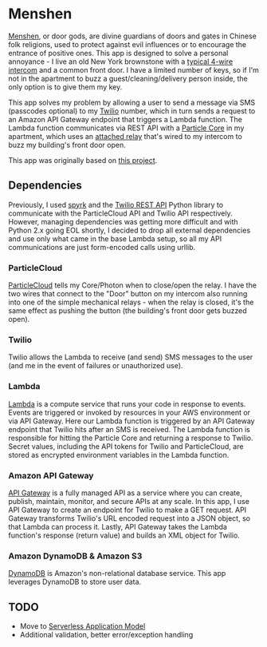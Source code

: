 # Menshen  

[Menshen](https://en.wikipedia.org/wiki/Menshen), or door gods, are divine guardians of doors and gates in Chinese folk religions, used to protect against evil influences or to encourage the entrance of positive ones. This app is designed to solve a personal annoyance - I live an old New York brownstone with a [typical 4-wire intercom](http://www.intercom-parts.com/IR204-Intercom.html) and a common front door. I have a limited number of keys, so if I'm not in the apartment to buzz a guest/cleaning/delivery person inside, the only option is to give them my key.  

This app solves my problem by allowing a user to send a message via SMS (passcodes optional) to my [Twilio](https://www.twilio.com/) number, which in turn sends a request to an Amazon API Gateway endpoint that triggers a Lambda function. The Lambda function communicates via REST API with a [Particle Core](https://www.particle.io/) in my apartment, which uses an [attached relay](https://docs.particle.io/datasheets/particle-shields/#relay-shield) that's wired to my intercom to buzz my building's front door open.

This app was originally based on [this project](https://github.com/awslabs/lambda-apigateway-twilio-tutorial).  

## Dependencies
Previously, I used [spyrk](https://github.com/Alidron/spyrk) and the [Twilio REST API](https://github.com/twilio/twilio-python/) Python library to communicate with the ParticleCloud API and Twilio API respectively. However, managing dependencies was getting more difficult and with Python 2.x going EOL shortly, I decided to drop all external dependencies and use only what came in the base Lambda setup, so all my API communications are just form-encoded calls using urllib.

### ParticleCloud
[ParticleCloud](https://docs.particle.io/reference/device-cloud/api/) tells my Core/Photon when to close/open the relay. I have the two wires that connect to the "Door" button on my intercom also running into one of the simple mechanical relays - when the relay is closed, it's the same effect as pushing the button (the building's front door gets buzzed open).

### Twilio
Twilio allows the Lambda to receive (and send) SMS messages to the user (and me in the event of failures or unauthorized use).

### Lambda
[Lambda](https://aws.amazon.com/lambda/) is a compute service that runs your code in response to events. Events are triggered or invoked by resources in your AWS environment or via API Gateway. Here our Lambda function is triggered by an API Gateway endpoint that Twilio hits after an SMS is received. The Lambda function is responsible for hitting the Particle Core and returning a response to Twilio. Secret values, including the API tokens for Twilio and ParticleCloud, are stored as encrypted environment variables in the Lambda function.

### Amazon API Gateway
[API Gateway](https://aws.amazon.com/api-gateway/) is a fully managed API as a service where you can create, publish, maintain, monitor, and secure APIs at any scale. In this app, I use API Gateway to create an endpoint for Twilio to make a GET request. API Gateway transforms Twilio's URL encoded request into a JSON object, so that Lambda can process it. Lastly, API Gateway takes the Lambda function's response (return value) and builds an XML object for Twilio.

### Amazon DynamoDB & Amazon S3
[DynamoDB](https://aws.amazon.com/dynamodb/) is Amazon's non-relational database service. This app leverages DynamoDB to store user data.

## TODO
+ Move to [Serverless Application Model](https://github.com/awslabs/serverless-application-model)
+ Additional validation, better error/exception handling
